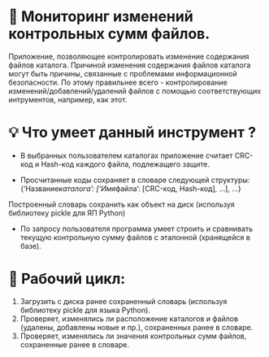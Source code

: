 # 🧾 Мониторинг изменений контрольных сумм файлов.

Приложение, позволяющее контролировать изменение содержания файлов каталога. Причиной изменения содержания файлов каталога
могут быть причины, связанные с проблемами информационной безопасности. По этому правильнее всего - контролирование изменений/добавлений/удалений файлов с помощью соответствующих интрументов, например, как этот.

# 💡 Что умеет данный инструмент ?

- В выбранных пользователем каталогах приложение считает CRC-код и Hash-код каждого файла, подлежащего защите.

- Просчитанные коды сохраняет в словаре следующей структуры:
  {‘Название*каталога’: [‘Имя*файла’: [CRC-код, Hash-код], ...], ...}

Построенный словарь сохранить как объект на диск (используя библиотеку pickle для ЯП Python)

- По запросу пользователя программа умеет строить и сравнивать текущую контрольную сумму файлов с эталонной (хранящейся в базе).

# 📝 Рабочий цикл:

1. Загрузить с диска ранее сохраненный словарь (используя
   библиотеку pickle для языка Python).
2. Проверяет, изменялись ли расположение каталогов и файлов (удалены, добавлены новые и пр.), сохраненных ранее в словаре.
3. Проверяет, изменялись ли значения контрольных сумм файлов,
   сохраненные ранее в словаре.
